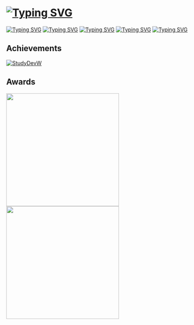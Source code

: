 <h1>
  <a href="https://git.io/typing-svg"><img src="https://readme-typing-svg.herokuapp.com?font=Ubuntu&weight=700&pause=1000&color=618D26&background=FFFFFF00&vCenter=true&multiline=true&width=435&height=40&lines=Full-Stack+Developer+C%2B%2B+%2F+.NET" alt="Typing SVG" /></a>
</h1>
<a href="https://git.io/typing-svg"><img src="https://readme-typing-svg.herokuapp.com?font=Ubuntu&duration=2000&pause=1000&color=618D26&background=FFFFFF00&vCenter=true&multiline=true&repeat=false&width=635&lines=Frontend+%5B+HTML+%2F+CSS+%2F+JS+%2F+C%2B%2B+(ImGui)+%2F+C%23+(WPF)+%5D" alt="Typing SVG" /></a>
<a href="https://git.io/typing-svg"><img src="https://readme-typing-svg.herokuapp.com?font=Ubuntu&duration=2000&pause=1000&color=618D26&background=FFFFFF00&vCenter=true&multiline=true&repeat=false&width=650&lines=Backend+%5B+ASP.NET+%2F+NGINX+%2F+Redis+%2F+PostgreSQL+%2F+RabbitMQ+%2F+Docker+%5D" alt="Typing SVG" /></a>
<a href="https://git.io/typing-svg"><img src="https://readme-typing-svg.herokuapp.com?font=Ubuntu&duration=2000&pause=1000&color=618D26&background=FFFFFF00&vCenter=true&multiline=true&repeat=false&width=650&lines=Using+Libs+.NET+%5B+EF+core+(ORM)+%2F+StackExchange.Redis+(Cache)+%5D" alt="Typing SVG" /></a>
<a href="https://git.io/typing-svg"><img src="https://readme-typing-svg.herokuapp.com?font=Ubuntu&duration=2000&pause=1000&color=618D26&background=FFFFFF00&vCenter=true&multiline=true&repeat=false&width=635&lines=Using+Libs+C%2B%2B+%5B+CPR%2C++POCO%2C+AMQP-CPP%2C++JSON+%5D" alt="Typing SVG" /></a>
<a href="https://git.io/typing-svg"><img src="https://readme-typing-svg.herokuapp.com?font=Ubuntu&duration=2000&pause=1000&color=618D26&background=FFFFFF00&vCenter=true&multiline=true&repeat=false&width=635&lines=Operation+Systems+%5B+Windows+%2F+Ubuntu+22.04+LTS+%5D" alt="Typing SVG" /></a>

<h2>Achievements</h2>
<a href="https://github.com/ryo-ma/github-profile-trophy"><img src="https://github-profile-trophy.vercel.app/?username=StudyDevW&theme=dark_lover&margin-w=15&title=-Reviews,-PullRequest,-Stars,-Followers,-Issues" alt="StudyDevW" /></a>
<h2>Awards</h2>

[<img src="https://github.com/user-attachments/assets/cea0532a-7c46-47aa-83de-5b6c48ba7708" width="300px">](https://github.com/StudyDevW/Simbir.HealthAPI)
<img src="https://github.com/user-attachments/assets/50f826b0-2207-4b14-abe2-a684f5496551" width="300px">

